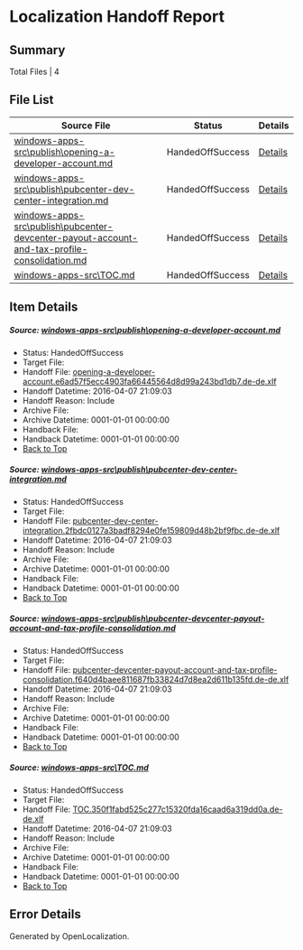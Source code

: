 # <a name='report-top'></a> Localization Handoff Report

## Summary
 Total Files | 4

## File List
 Source File | Status | Details 
 ----------- | ------ | ------- 
 [windows-apps-src\publish\opening-a-developer-account.md](https://github.com/Microsoft/windows-apps/blob/64e96cffef27a41f14c7f31dc79c8430656a8328/windows-apps-src/publish/opening-a-developer-account.md) | HandedOffSuccess | [Details](#6cfa07e5c6adea8bedaf0f9ab56848f439df5b1d3414)
 [windows-apps-src\publish\pubcenter-dev-center-integration.md](https://github.com/Microsoft/windows-apps/blob/64e96cffef27a41f14c7f31dc79c8430656a8328/windows-apps-src/publish/pubcenter-dev-center-integration.md) | HandedOffSuccess | [Details](#0d1790d80d2e3ed97b41f07cbc138758499315653419)
 [windows-apps-src\publish\pubcenter-devcenter-payout-account-and-tax-profile-consolidation.md](https://github.com/Microsoft/windows-apps/blob/64e96cffef27a41f14c7f31dc79c8430656a8328/windows-apps-src/publish/pubcenter-devcenter-payout-account-and-tax-profile-consolidation.md) | HandedOffSuccess | [Details](#47f789cc54c1ff53e91891ec3745769dcf82493e3420)
 [windows-apps-src\TOC.md](https://github.com/Microsoft/windows-apps/blob/64e96cffef27a41f14c7f31dc79c8430656a8328/windows-apps-src/TOC.md) | HandedOffSuccess | [Details](#0db23c440d5f5d73731979ae38fb3aefbe49ded83632)

## Item Details
##### <a name='6cfa07e5c6adea8bedaf0f9ab56848f439df5b1d3414'></a> Source: [windows-apps-src\publish\opening-a-developer-account.md](https://github.com/Microsoft/windows-apps/blob/64e96cffef27a41f14c7f31dc79c8430656a8328/windows-apps-src/publish/opening-a-developer-account.md)
* Status: HandedOffSuccess
* Target File: 
* Handoff File: [opening-a-developer-account.e6ad57f5ecc4903fa66445564d8d99a243bd1db7.de-de.xlf](https://github.com/Microsoft/WDG.handoff/blob/4e41688bc2d215509fb6023f91cfed8b0344b9f6/ol-handoff/Microsoft/windows-apps.de-de/master/opening-a-developer-account.e6ad57f5ecc4903fa66445564d8d99a243bd1db7.de-de.xlf)
* Handoff Datetime: 2016-04-07 21:09:03
* Handoff Reason: Include
* Archive File: 
* Archive Datetime: 0001-01-01 00:00:00
* Handback File: 
* Handback Datetime: 0001-01-01 00:00:00
* [Back to Top](#report-top)

##### <a name='0d1790d80d2e3ed97b41f07cbc138758499315653419'></a> Source: [windows-apps-src\publish\pubcenter-dev-center-integration.md](https://github.com/Microsoft/windows-apps/blob/64e96cffef27a41f14c7f31dc79c8430656a8328/windows-apps-src/publish/pubcenter-dev-center-integration.md)
* Status: HandedOffSuccess
* Target File: 
* Handoff File: [pubcenter-dev-center-integration.2fbdc0127a3badf8294e0fe159809d48b2bf9fbc.de-de.xlf](https://github.com/Microsoft/WDG.handoff/blob/4e41688bc2d215509fb6023f91cfed8b0344b9f6/ol-handoff/Microsoft/windows-apps.de-de/master/pubcenter-dev-center-integration.2fbdc0127a3badf8294e0fe159809d48b2bf9fbc.de-de.xlf)
* Handoff Datetime: 2016-04-07 21:09:03
* Handoff Reason: Include
* Archive File: 
* Archive Datetime: 0001-01-01 00:00:00
* Handback File: 
* Handback Datetime: 0001-01-01 00:00:00
* [Back to Top](#report-top)

##### <a name='47f789cc54c1ff53e91891ec3745769dcf82493e3420'></a> Source: [windows-apps-src\publish\pubcenter-devcenter-payout-account-and-tax-profile-consolidation.md](https://github.com/Microsoft/windows-apps/blob/64e96cffef27a41f14c7f31dc79c8430656a8328/windows-apps-src/publish/pubcenter-devcenter-payout-account-and-tax-profile-consolidation.md)
* Status: HandedOffSuccess
* Target File: 
* Handoff File: [pubcenter-devcenter-payout-account-and-tax-profile-consolidation.f640d4baee811687fb33824d7d8ea2d611b135fd.de-de.xlf](https://github.com/Microsoft/WDG.handoff/blob/4e41688bc2d215509fb6023f91cfed8b0344b9f6/ol-handoff/Microsoft/windows-apps.de-de/master/pubcenter-devcenter-payout-account-and-tax-profile-consolidation.f640d4baee811687fb33824d7d8ea2d611b135fd.de-de.xlf)
* Handoff Datetime: 2016-04-07 21:09:03
* Handoff Reason: Include
* Archive File: 
* Archive Datetime: 0001-01-01 00:00:00
* Handback File: 
* Handback Datetime: 0001-01-01 00:00:00
* [Back to Top](#report-top)

##### <a name='0db23c440d5f5d73731979ae38fb3aefbe49ded83632'></a> Source: [windows-apps-src\TOC.md](https://github.com/Microsoft/windows-apps/blob/64e96cffef27a41f14c7f31dc79c8430656a8328/windows-apps-src/TOC.md)
* Status: HandedOffSuccess
* Target File: 
* Handoff File: [TOC.350f1fabd525c277c15320fda16caad6a319dd0a.de-de.xlf](https://github.com/Microsoft/WDG.handoff/blob/4e41688bc2d215509fb6023f91cfed8b0344b9f6/ol-handoff/Microsoft/windows-apps.de-de/master/TOC.350f1fabd525c277c15320fda16caad6a319dd0a.de-de.xlf)
* Handoff Datetime: 2016-04-07 21:09:03
* Handoff Reason: Include
* Archive File: 
* Archive Datetime: 0001-01-01 00:00:00
* Handback File: 
* Handback Datetime: 0001-01-01 00:00:00
* [Back to Top](#report-top)


## Error Details

Generated by OpenLocalization.
